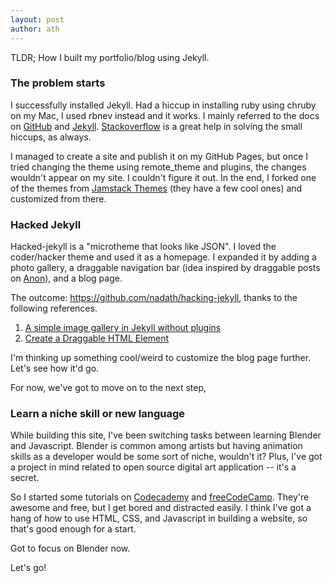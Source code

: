 ```yaml
---
layout: post
author: ath
---
```


TLDR; How I built my portfolio/blog using Jekyll.

### The problem starts

I successfully installed Jekyll. Had a hiccup in installing ruby using chruby on my Mac, I used rbnev instead and it works. I mainly referred to the docs on [GitHub](https://docs.github.com/en/pages/setting-up-a-github-pages-site-with-jekyll/about-github-pages-and-jekyll) and [Jekyll](https://jekyllrb.com/docs/installation/). [Stackoverflow](https://stackoverflow.com) is a great help in solving the small hiccups, as always.

I managed to create a site and publish it on my GitHub Pages, but once I tried changing the theme using remote_theme and plugins, the changes wouldn't appear on my site. I couldn't figure it out. In the end, I forked one of the themes from [Jamstack Themes](https://jamstackthemes.dev/ssg/jekyll/) (they have a few cool ones) and customized from there.

### Hacked Jekyll

Hacked-jekyll is a "microtheme that looks like JSON". I loved the coder/hacker theme and used it as a homepage. I expanded it by adding a photo gallery, a draggable navigation bar (idea inspired by draggable posts on [Anon](http://anon.com.hk)), and a blog page. 

The outcome: <https://github.com/nadath/hacking-jekyll>, thanks to the following references.
1. [A simple image gallery in Jekyll without plugins](https://dmnfarrell.github.io/software/jekyll-galleries)
2. [Create a Draggable HTML Element](https://www.w3schools.com/howto/howto_js_draggable.asp)

I'm thinking up something cool/weird to customize the blog page further. Let's see how it'd go.

For now, we've got to move on to the next step,

### Learn a niche skill or new language

While building this site, I've been switching tasks between learning Blender and Javascript. Blender is common among artists but having animation skills as a developer would be some sort of niche, wouldn't it? Plus, I've got a project in mind related to open source digital art application -- it's a secret. 

So I started some tutorials on [Codecademy](https://www.codecademy.com/learn) and [freeCodeCamp](https://www.freecodecamp.org). They're awesome and free, but I get bored and distracted easily. I think I've got a hang of how to use HTML, CSS, and Javascript in building a website, so that's good enough for a start.

Got to focus on Blender now.

Let's go!






